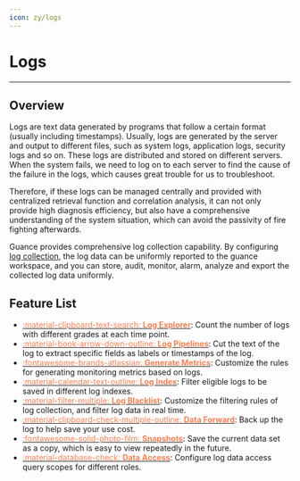 ```yaml
---
icon: zy/logs
---
```

# Logs
---

## Overview 

Logs are text data generated by programs that follow a certain format (usually including timestamps). Usually, logs are generated by the server and output to different files, such as system logs, application logs, security logs and so on. These logs are distributed and stored on different servers. When the system fails, we need to log on to each server to find the cause of the failure in the logs, which causes great trouble for us to troubleshoot. 

Therefore, if these logs can be managed centrally and provided with centralized retrieval function and correlation analysis, it can not only provide high diagnosis efficiency, but also have a comprehensive understanding of the system situation, which can avoid the passivity of fire fighting afterwards. 

<!--
Log data plays a very important role in the following aspects: 

- Data search: We can retrieving log information and locate corresponding problems and then find solutions; 
- Service diagnosis: through the log information statistics, analysis, understand the server load and service running status;
- Data analysis: support for further data analysis. 
-->

Guance provides comprehensive log collection capability. By configuring [log collection](collection.md), the log data can be uniformly reported to the guance workspace, and you can store, audit, monitor, alarm, analyze and export the collected log data uniformly. 

## Feature List


<div class="grid cards" markdown>

- [<font color="coral"> :material-clipboard-text-search: __Log Explorer__</font>](explorer.md): Count the number of logs with different grades at each time point.
- [<font color="coral"> :material-book-arrow-down-outline: __Log Pipelines__</font>](../management/overall-pipeline.md): Cut the text of the log to extract specific fields as labels or timestamps of the log.
- [<font color="coral"> :fontawesome-brands-atlassian: __Generate Metrics__</font>](generate-metrics.md): Customize the rules for generating monitoring metrics based on logs.
- [<font color="coral"> :material-calendar-text-outline: __Log Index__</font>](./multi-index/index.md): Filter eligible logs to be saved in different log indexes.
- [<font color="coral"> :material-filter-multiple: __Log Blacklist__</font>](../management/overall-blacklist.md): Customize the filtering rules of log collection, and filter log data in real time.      
- [<font color="coral"> :material-clipboard-check-multiple-outline: __Data Forward__</font>](../management/backup.md): Back up the log to help save your use cost.
- [<font color="coral"> :fontawesome-solid-photo-film: __Snapshots__</font>](../getting-started/function-details/snapshot.md): Save the current data set as a copy, which is easy to view repeatedly in the future.
- [<font color="coral"> :material-database-check: __Data Access__</font>](../logs/logdata-access.md): Configure log data access query scopes for different roles.
      
</div>
